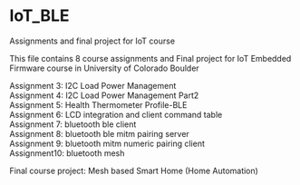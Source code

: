 # IoT_BLE
Assignments and final project for IoT course

This file contains 8 course assignments and Final project for IoT Embedded Firmware course in University of Colorado Boulder  
  
Assignment 3: I2C Load Power Management  
Assignment 4: I2C Load Power Management Part2  
Assignment 5: Health Thermometer Profile-BLE  
Assignment 6: LCD integration and client command table  
Assignment 7: bluetooth ble client  
Assignment 8: bluetooth ble mitm pairing server  
Assignment 9: bluetooth mitm numeric pairing client  
Assignment10: bluetooth mesh  

Final course project: Mesh based Smart Home (Home Automation)  
